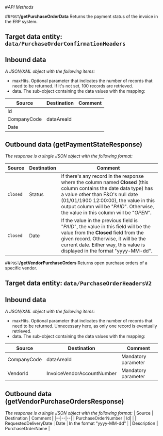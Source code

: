#_API Methods_

##`POST`**/getPurchaseOrderData**
Returns the payment status of the invoice in the ERP system.

## Target data entity: `data/PurchaseOrderConfirmationHeaders`

## Inbound data

_A JSON/XML object with the following items:_
- maxHits. Optional parameter that indicates the number of records that need to be returned. If it's not set, 100 records are retrieved.
- data. The sub-object containing the data values with the mapping:

| Source | Destination | Comment |
|--|--|--|
| Id | | |
| CompanyCode | dataAreaId | |
| Date | | |


## Outbound data (getPaymentStateResponse)
_The response is a single JSON object with the following format:_

| Source | Destination | Comment |
|--|--|--|
| `Closed` | Status | If there's any record in the response where the column named <b>Closed</b> (this column contains the date data type) has a value other than F&O's null date (01/01/1900 12:00:00), the value in this output column will be "_PAID_". Otherwise, the value in this column will be "_OPEN_". |
| `Closed` | Date | If the value in the previous field is "_PAID_", the value in this field will be the value from the <b>Closed</b> field from the given record. Otherwise, it will be the current date. Either way, this value is displayed in the format "yyyy-MM-dd". |



##`POST`**/getVendorPurchaseOrders**
Returns open purchase orders of a specific vendor.

## Target data entity: `data/PurchaseOrderHeadersV2`

## Inbound data
_A JSON/XML object with the following items:_
- maxHits. Optional parameter that indicates the number of records that need to be returned. Unnecessary here, as only one record is eventually retrieved.
- data. The sub-object containing the data values with the mapping:

| Source | Destination | Comment |
|--|--|--|
| CompanyCode | dataAreaId | Mandatory parameter |
| VendorId | InvoiceVendorAccountNumber | Mandatory parameter |


## Outbound data (getVendorPurchaseOrdersResponse)
_The response is a single JSON object with the following format:_
| Source | Destination | Comment |
|--|--|--|
| PurchaseOrderNumber  | Id| |
| RequestedDeliveryDate | Date | In the format "yyyy-MM-dd" |
| Description | PurchaseOrderName |